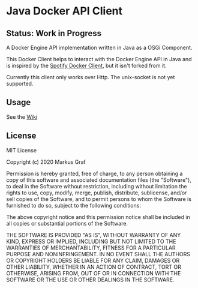 # Java Docker API Client
## Status: Work in Progress

A Docker Engine API implementation written in Java as a OSGi Component.

This Docker Client helps to interact with the Docker Engine API in Java and is inspired by the [Spotify Docker Client](https://github.com/spotify/docker-client), but it isn't forked from it.

Currently this client only works over Http. The unix-socket is not yet supported.

## Usage

See the [Wiki](https://github.com/graf-markus/java-docker-api-client/wiki)

## License
MIT License

Copyright (c) 2020 Markus Graf

Permission is hereby granted, free of charge, to any person obtaining a copy of this software and associated documentation files (the "Software"), to deal in the Software without restriction, including without limitation the rights to use, copy, modify, merge, publish, distribute, sublicense, and/or sell copies of the Software, and to permit persons to whom the Software is furnished to do so, subject to the following conditions:

The above copyright notice and this permission notice shall be included in all copies or substantial portions of the Software.

THE SOFTWARE IS PROVIDED "AS IS", WITHOUT WARRANTY OF ANY KIND, EXPRESS OR IMPLIED, INCLUDING BUT NOT LIMITED TO THE WARRANTIES OF MERCHANTABILITY, FITNESS FOR A PARTICULAR PURPOSE AND NONINFRINGEMENT. IN NO EVENT SHALL THE AUTHORS OR COPYRIGHT HOLDERS BE LIABLE FOR ANY CLAIM, DAMAGES OR OTHER LIABILITY, WHETHER IN AN ACTION OF CONTRACT, TORT OR OTHERWISE, ARISING FROM, OUT OF OR IN CONNECTION WITH THE SOFTWARE OR THE USE OR OTHER DEALINGS IN THE SOFTWARE.
